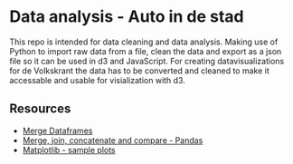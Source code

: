 # Data analysis - Auto in de stad

This repo is intended for data cleaning and data analysis. Making use of Python to import raw data from a file, clean the data and export as a json file so it can be used in d3 and JavaScript. For creating datavisualizations for de Volkskrant the data has to be converted and cleaned to make it accessable and usable for visialization with d3.

## Resources

* [Merge Dataframes](https://realpython.com/pandas-merge-join-and-concat/)
* [Merge, join, concatenate and compare - Pandas](https://pandas.pydata.org/pandas-docs/stable/user_guide/merging.html)
* [Matplotlib - sample plots](https://matplotlib.org/tutorials/introductory/sample_plots.html#sphx-glr-tutorials-introductory-sample-plots-py)
